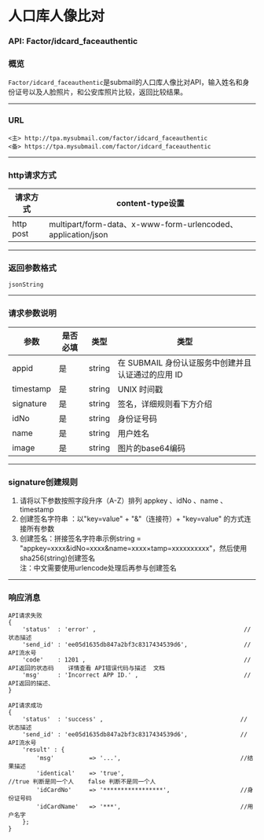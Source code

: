 # 人口库人像比对     
### API: Factor/idcard_faceauthentic
### 概览
`Factor/idcard_faceauthentic`是submail的人口库人像比对API，输入姓名和身份证号以及人脸照片，和公安库照片比较，返回比较结果。
***
### URL
```
<主> http://tpa.mysubmail.com/factor/idcard_faceauthentic  
<备> https://tpa.mysubmail.com/factor/idcard_faceauthentic
```
***
### http请求方式
| 请求方式  | content-type设置                                             |
| --------- | ------------------------------------------------------------ |
| http post | multipart/form-data、x-www-form-urlencoded、application/json |
***
### 返回参数格式
`jsonString`
***
### 请求参数说明
| 参数      | 是否必填 | 类型   | 类型                                               |
| --------- | -------- | ------ | -------------------------------------------------- |
| appid     | 是       | string | 在 SUBMAIL 身份认证服务中创建并且认证通过的应用 ID |
| timestamp | 是       | string | UNIX 时间戳                                        |
| signature | 是       | string | 签名，详细规则看下方介绍                           |
| idNo      | 是       | string | 身份证号码                                         |
| name      | 是       | string | 用户姓名                                           |
| image     | 是       | string | 图片的base64编码                                   |
***
### signature创建规则
1. 请将以下参数按照字段升序（A-Z）排列    appkey 、idNo 、name 、timestamp
2. 创建签名字符串 ：以"key=value" + "&amp;"（连接符）+ "key=value" 的方式连接所有参数
3. 创建签名：拼接签名字符串示例string = "appkey=xxxx&amp;idNo=xxxx&amp;name=xxxx×tamp=xxxxxxxxxx"，然后使用sha256(string)创建签名  
   注：中文需要使用urlencode处理后再参与创建签名
***
### 响应消息
```
API请求失败
{
    'status'  : 'error' ,                                          // 状态描述
    'send_id' : 'ee05d1635db847a2bf3c8317434539d6',                // API流水号
    'code'    : 1201 ,                                             // API返回的状态码    详情查看 API错误代码与描述  文档
    'msg'     : 'Incorrect APP ID.' ,                              // API返回的描述、  
}
```
```
API请求成功
{
    'status'  : 'success' ,                                       // 状态描述
    'send_id' : 'ee05d1635db847a2bf3c8317434539d6',               // API流水号
    'result' : {
        'msg'          => '...',                                  //结果描述
        'identical'    => 'true',                                 //true 判断是同一个人    false 判断不是同一个人
        'idCardNo'     => '*****************',                    //身份证号码
        'idCardName'   => '***',                                  //用户名字
    };
}
```
